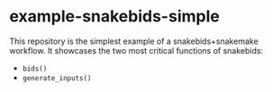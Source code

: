 # example-snakebids-simple

This repository is the simplest example of a snakebids+snakemake workflow. It showcases the two most critical functions of snakebids:
 - `bids()`
 - `generate_inputs()`
 
 
